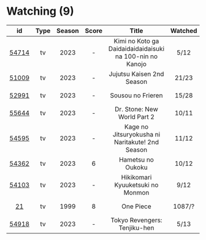 # Watching (9)

|                      id                      | Type | Season | Score |                           Title                          | Watched |    Updated   | Start Date |
| :------------------------------------------: | :--: | :----: | :---: | :------------------------------------------------------: | :-----: | :----------: | :--------: |
| [54714](https://myanimelist.net/anime/54714) |  tv  |  2023  |   -   | Kimi no Koto ga Daidaidaidaidaisuki na 100-nin no Kanojo |   5/12  |  8 hours ago | 12/06/2023 |
| [51009](https://myanimelist.net/anime/51009) |  tv  |  2023  |   -   |                 Jujutsu Kaisen 2nd Season                |  21/23  | 10 hours ago | 07/08/2023 |
| [52991](https://myanimelist.net/anime/52991) |  tv  |  2023  |   -   |                     Sousou no Frieren                    |  15/28  | 15 hours ago | 12/15/2023 |
| [55644](https://myanimelist.net/anime/55644) |  tv  |  2023  |   -   |                Dr. Stone: New World Part 2               |  10/11  |   Yesterday  | 10/13/2023 |
| [54595](https://myanimelist.net/anime/54595) |  tv  |  2023  |   -   |      Kage no Jitsuryokusha ni Naritakute! 2nd Season     |  11/12  |   Yesterday  | 10/04/2023 |
| [54362](https://myanimelist.net/anime/54362) |  tv  |  2023  |   6   |                     Hametsu no Oukoku                    |  10/12  |  3 days ago  | 10/16/2023 |
| [54103](https://myanimelist.net/anime/54103) |  tv  |  2023  |   -   |             Hikikomari Kyuuketsuki no Monmon             |   9/12  |  3 days ago  | 10/08/2023 |
|    [21](https://myanimelist.net/anime/21)    |  tv  |  1999  |   8   |                         One Piece                        |  1087/? |  5 days ago  | 01/01/2013 |
| [54918](https://myanimelist.net/anime/54918) |  tv  |  2023  |   -   |               Tokyo Revengers: Tenjiku-hen               |   5/13  |  Last month  | 10/04/2023 |